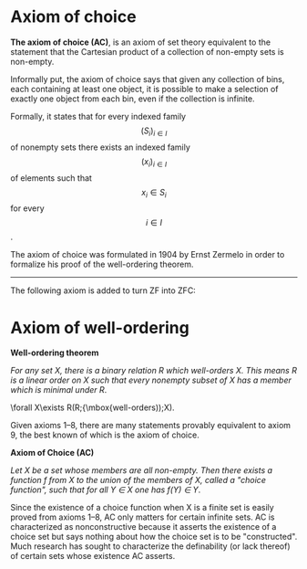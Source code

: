 # Axiom of choice

**The axiom of choice (AC)**, is an axiom of set theory equivalent to the statement that the Cartesian product of a collection of non-empty sets is non-empty.

Informally put, the axiom of choice says that given any collection of bins, each containing at least one object, it is possible to make a selection of exactly one object from each bin, even if the collection is infinite.

Formally, it states that for every indexed family $$(S_{i})_{i\in I}$$ of nonempty sets there exists an indexed family $$(x_{i})_{i\in I}$$ of elements such that $$x_{i}\in S_{i}$$ for every $$i\in I$$.

The axiom of choice was formulated in 1904 by Ernst Zermelo in order to formalize his proof of the well-ordering theorem.

---

The following axiom is added to turn ZF into ZFC:


# Axiom of well-ordering

**Well-ordering theorem**

_For any set X, there is a binary relation R which well-orders X. This means R is a linear order on X such that every nonempty subset of X has a member which is minimal under R_.

\forall X\exists R(R\;{\mbox{well-orders))\;X).

Given axioms 1–8, there are many statements provably equivalent to axiom 9, the best known of which is the axiom of choice.


**Axiom of Choice (AC)**

_Let X be a set whose members are all non-empty. Then there exists a function f from X to the union of the members of X, called a "choice function", such that for all Y ∈ X one has f(Y) ∈ Y_.

Since the existence of a choice function when X is a finite set is easily proved from axioms 1–8, AC only matters for certain infinite sets. AC is characterized as nonconstructive because it asserts the existence of a choice set but says nothing about how the choice set is to be "constructed". Much research has sought to characterize the definability (or lack thereof) of certain sets whose existence AC asserts.



